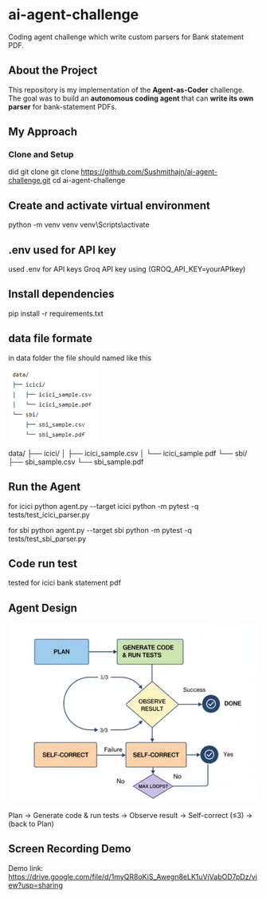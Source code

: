 # ai-agent-challenge
Coding agent challenge which write custom parsers for Bank statement PDF.


## About the Project
This repository is my implementation of the **Agent-as-Coder** challenge.  
The goal was to build an **autonomous coding agent** that can **write its own parser** for bank-statement PDFs.  

## My Approach

### Clone and Setup
did git clone 
git clone https://github.com/Sushmithajn/ai-agent-challenge.git
cd ai-agent-challenge

## Create and activate virtual environment
python -m venv venv
venv\Scripts\activate

## .env used for API key
used .env for API keys 
Groq API key using (GROQ_API_KEY=yourAPIkey)

## Install dependencies
pip install -r requirements.txt

## data file formate
in data folder the file should named like this 

![Data folder formate](structure.png)


data/
├── icici/
│   ├── icici_sample.csv
│   └── icici_sample.pdf
└── sbi/
    ├── sbi_sample.csv
    └── sbi_sample.pdf

## Run the Agent
for icici
python agent.py --target icici
python -m pytest -q tests/test_icici_parser.py

for sbi
python agent.py --target sbi
python -m pytest -q tests/test_sbi_parser.py


## Code run test
tested for icici bank statement pdf

## Agent Design

![Agent Design Diagram](Diagram.png)
         
Plan → Generate code & run tests → Observe result → Self-correct (≤3) → (back to Plan)


## Screen Recording Demo
Demo link: https://drive.google.com/file/d/1myQR8oKiS_Awegn8eLK1uVjVabOD7pDz/view?usp=sharing


